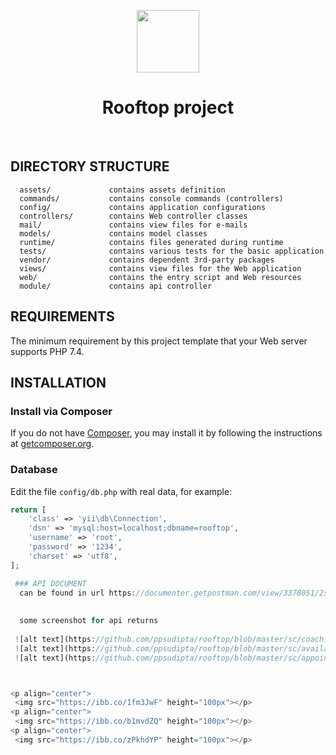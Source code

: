 <p align="center">
    <a href="https://github.com/yiisoft" target="_blank">
        <img src="https://avatars0.githubusercontent.com/u/993323" height="100px">
    </a>
    <h1 align="center">Rooftop project</h1>
    <br>
</p>




DIRECTORY STRUCTURE
-------------------

      assets/             contains assets definition
      commands/           contains console commands (controllers)
      config/             contains application configurations
      controllers/        contains Web controller classes
      mail/               contains view files for e-mails
      models/             contains model classes
      runtime/            contains files generated during runtime
      tests/              contains various tests for the basic application
      vendor/             contains dependent 3rd-party packages
      views/              contains view files for the Web application
      web/                contains the entry script and Web resources
      module/             contains api controller



REQUIREMENTS
------------

The minimum requirement by this project template that your Web server supports PHP 7.4.


INSTALLATION
------------

### Install via Composer

If you do not have [Composer](http://getcomposer.org/), you may install it by following the instructions
at [getcomposer.org](http://getcomposer.org/doc/00-intro.md#installation-nix).


### Database

Edit the file `config/db.php` with real data, for example:

```php
return [
    'class' => 'yii\db\Connection',
    'dsn' => 'mysql:host=localhost;dbname=rooftop',
    'username' => 'root',
    'password' => '1234',
    'charset' => 'utf8',
];

 ### API DOCUMENT
  can be found in url https://documenter.getpostman.com/view/3378051/2s8YRpEW9P
  
  
  some screenshot for api returns
  
 ![alt text](https://github.com/ppsudipta/rooftop/blob/master/sc/coach.png?raw=true)
 ![alt text](https://github.com/ppsudipta/rooftop/blob/master/sc/available.png?raw=true)
 ![alt text](https://github.com/ppsudipta/rooftop/blob/master/sc/appointment.png?raw=true)



<p align="center">
 <img src="https://ibb.co/1fm3JwF" height="100px"></p>
<p align="center">
 <img src="https://ibb.co/b1mvdZQ" height="100px"></p>
<p align="center">
 <img src="https://ibb.co/zPkhdYP" height="100px"></p>


```
